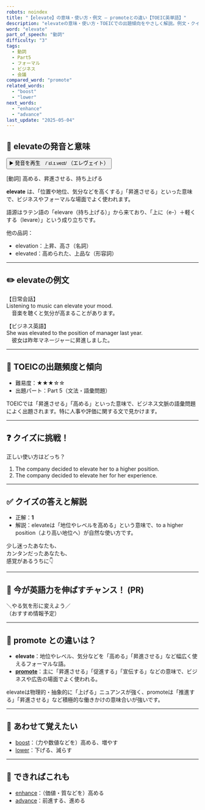```yaml
---
robots: noindex
title: "【elevate】の意味・使い方・例文 ― promoteとの違い【TOEIC英単語】"
description: "elevateの意味・使い方・TOEICでの出題傾向をやさしく解説。例文・クイズ付きでpromoteとの違いもわかりやすく学べます。"
word: "elevate"
part_of_speech: "動詞"
difficulty: "3"
tags:
  - 動詞
  - Part5
  - フォーマル
  - ビジネス
  - 会議
compared_word: "promote"
related_words:
  - "boost"
  - "lower"
next_words:
  - "enhance"
  - "advance"
last_update: "2025-05-04"
---
```


## 🔰 elevateの発音と意味

<button class="play-audio" onclick="playTTS('elevate')">
  <span class="play-audio-main">
    ▶️ 発音を再生　/ˈɛl.ɪ.veɪt/
  </span>
  <span class="play-audio-sub">
    （エレヴェイト）
  </span>
</button>

[動詞] 高める、昇進させる、持ち上げる

**elevate** は、「位置や地位、気分などを高くする」「昇進させる」といった意味で、ビジネスやフォーマルな場面でよく使われます。

語源はラテン語の「elevare（持ち上げる）」から来ており、「上に（e-）＋軽くする（levare）」という成り立ちです。

他の品詞：  
- elevation：上昇、高さ（名詞）
- elevated：高められた、上品な（形容詞）

---

## ✏️ elevateの例文

【日常会話】  
Listening to music can elevate your mood.  
　音楽を聴くと気分が高まることがあります。

【ビジネス英語】  
She was elevated to the position of manager last year.  
　彼女は昨年マネージャーに昇進しました。

---

## 🎯 TOEICの出題頻度と傾向

- 難易度：★★★☆☆
- 出題パート：Part 5（文法・語彙問題）

TOEICでは「昇進させる」「高める」といった意味で、ビジネス文脈の語彙問題によく出題されます。特に人事や評価に関する文で見かけます。

---

## ❓ クイズに挑戦！

正しい使い方はどっち？

1. The company decided to elevate her to a higher position.  
2. The company decided to elevate her for her experience.

---

## ✅ クイズの答えと解説

- 正解：**1**
- 解説：elevateは「地位やレベルを高める」という意味で、to a higher position（より高い地位へ）が自然な使い方です。

少し迷ったあなたも、  
カンタンだったあなたも、  
感覚があるうちに👇️

---

## 🚀 今が英語力を伸ばすチャンス！ (PR)

<div class="info-center">
＼やる気を形に変えよう／<br>  
（おすすめ情報予定）
</div>

---

## 🤔  promote との違いは？

- **elevate**：地位やレベル、気分などを「高める」「昇進させる」など幅広く使えるフォーマルな語。
- **[promote](/promote)**：主に「昇進させる」「促進する」「宣伝する」などの意味で、ビジネスや広告の場面でよく使われる。

elevateは物理的・抽象的に「上げる」ニュアンスが強く、promoteは「推進する」「昇進させる」など積極的な働きかけの意味合いが強いです。

---

## 🧩 あわせて覚えたい

- [boost](/boost)：（力や数値などを）高める、増やす
- [lower](/lower)：下げる、減らす

---

## 📖 できればこれも

- [enhance](/enhance)：（価値・質などを）高める
- [advance](/advance)：前進する、進める

<!-- cvid: aid25_bid12 -->
